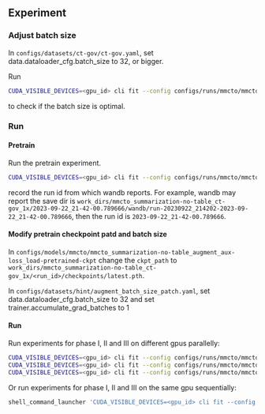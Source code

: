 ## Experiment

### Adjust batch size

In `configs/datasets/ct-gov/ct-gov.yaml`, set data.dataloader_cfg.batch_size to 32, or bigger.

Run

```bash
CUDA_VISIBLE_DEVICES=<gpu_id> cli fit --config configs/runs/mmcto/mmcto_summarization-no-table_ct-gov_1x.yaml
```

to check if the batch size is optimal.

### Run

#### Pretrain

Run the pretrain experiment.

```bash
CUDA_VISIBLE_DEVICES=<gpu_id> cli fit --config configs/runs/mmcto/mmcto_summarization-no-table_ct-gov_1x.yaml
```

record the run id from which wandb reports. For example, wandb may report the save dir is `work_dirs/mmcto_summarization-no-table_ct-gov_1x/2023-09-22_21-42-00.789666/wandb/run-20230922_214202-2023-09-22_21-42-00.789666`, then the run id is `2023-09-22_21-42-00.789666`.

#### Modify pretrain checkpoint patd and batch size

In `configs/models/mmcto/mmcto_summarization-no-table_augment_aux-loss_load-pretrained-ckpt` change the `ckpt_path` to `work_dirs/mmcto_summarization-no-table_ct-gov_1x/<run_id>/checkpoints/latest.pth`.

In `configs/datasets/hint/augment_batch_size_patch.yaml`, set data.dataloader_cfg.batch_size to 32 and set trainer.accumulate_grad_batches to 1

#### Run

Run experiments for phase I, II and III on different gpus parallelly:

```bash
CUDA_VISIBLE_DEVICES=<gpu_id> cli fit --config configs/runs/mmcto/mmcto_hint_phase_I_summarization-no-table_augment_aux-loss_load-pretrained-ckpt_5e.yaml
CUDA_VISIBLE_DEVICES=<gpu_id> cli fit --config configs/runs/mmcto/mmcto_hint_phase_II_summarization-no-table_augment_aux-loss_load-pretrained-ckpt_5e.yaml
CUDA_VISIBLE_DEVICES=<gpu_id> cli fit --config configs/runs/mmcto/mmcto_hint_phase_III_summarization-no-table_augment_aux-loss_load-pretrained-ckpt_5e.yaml
```

Or run experiments for phase I, II and III on the same gpu sequentially:

```bash
shell_command_launcher 'CUDA_VISIBLE_DEVICES=<gpu_id> cli fit --config configs/runs/mmcto/mmcto_hint_phase_${phase}_summarization-no-table_augment_aux-loss_load-pretrained-ckpt_5e.yaml' --arg_dict.phase 'I,II,III'
```
